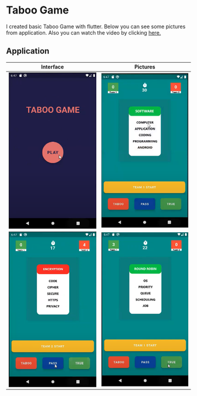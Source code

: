 # Taboo Game 
I created basic Taboo Game with flutter. Below you can see some pictures from application. Also you can watch the video by clicking [here.](https://youtu.be/aRHbBcu8E9A)

## Application

Interface             |  Pictures
:-------------------------:|:-------------------------:
![interface_pics](interface_pics/1.png)  |  ![interface_pics](interface_pics/2.png)
![interface_pics](interface_pics/3.png)  |  ![interface_pics](interface_pics/4.png)
